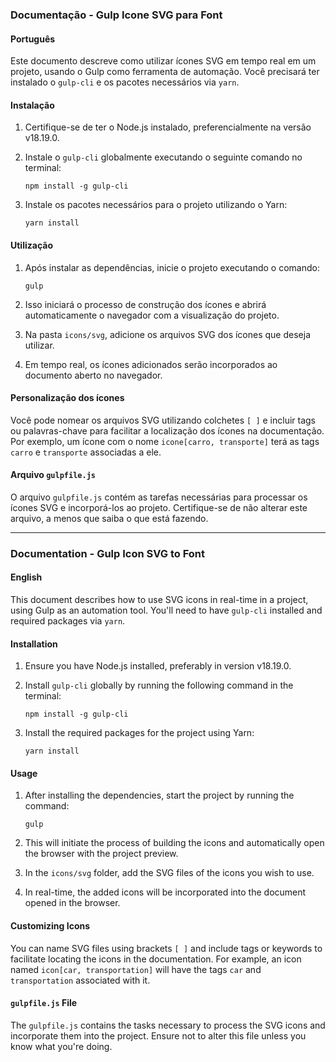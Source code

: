 ### Documentação - Gulp Icone SVG para Font

#### Português

Este documento descreve como utilizar ícones SVG em tempo real em um projeto, usando o Gulp como ferramenta de automação. Você precisará ter instalado o `gulp-cli` e os pacotes necessários via `yarn`.

#### Instalação

1. Certifique-se de ter o Node.js instalado, preferencialmente na versão v18.19.0.
2. Instale o `gulp-cli` globalmente executando o seguinte comando no terminal:

    ```
    npm install -g gulp-cli
    ```

3. Instale os pacotes necessários para o projeto utilizando o Yarn:

    ```
    yarn install
    ```

#### Utilização

1. Após instalar as dependências, inicie o projeto executando o comando:

    ```
    gulp
    ```

2. Isso iniciará o processo de construção dos ícones e abrirá automaticamente o navegador com a visualização do projeto.
3. Na pasta `icons/svg`, adicione os arquivos SVG dos ícones que deseja utilizar.
4. Em tempo real, os ícones adicionados serão incorporados ao documento aberto no navegador.

#### Personalização dos ícones

Você pode nomear os arquivos SVG utilizando colchetes `[ ]` e incluir tags ou palavras-chave para facilitar a localização dos ícones na documentação. Por exemplo, um ícone com o nome `icone[carro, transporte]` terá as tags `carro` e `transporte` associadas a ele.

#### Arquivo `gulpfile.js`

O arquivo `gulpfile.js` contém as tarefas necessárias para processar os ícones SVG e incorporá-los ao projeto. Certifique-se de não alterar este arquivo, a menos que saiba o que está fazendo.

---

### Documentation - Gulp Icon SVG to Font

#### English

This document describes how to use SVG icons in real-time in a project, using Gulp as an automation tool. You'll need to have `gulp-cli` installed and required packages via `yarn`.

#### Installation

1. Ensure you have Node.js installed, preferably in version v18.19.0.
2. Install `gulp-cli` globally by running the following command in the terminal:

    ```
    npm install -g gulp-cli
    ```

3. Install the required packages for the project using Yarn:

    ```
    yarn install
    ```

#### Usage

1. After installing the dependencies, start the project by running the command:

    ```
    gulp
    ```

2. This will initiate the process of building the icons and automatically open the browser with the project preview.
3. In the `icons/svg` folder, add the SVG files of the icons you wish to use.
4. In real-time, the added icons will be incorporated into the document opened in the browser.

#### Customizing Icons

You can name SVG files using brackets `[ ]` and include tags or keywords to facilitate locating the icons in the documentation. For example, an icon named `icon[car, transportation]` will have the tags `car` and `transportation` associated with it.

#### `gulpfile.js` File

The `gulpfile.js` contains the tasks necessary to process the SVG icons and incorporate them into the project. Ensure not to alter this file unless you know what you're doing.
